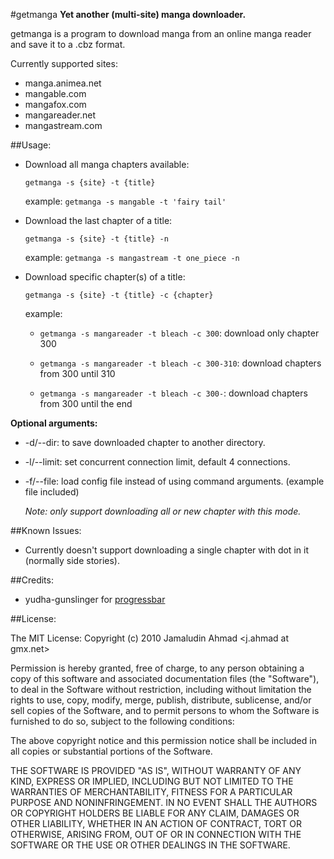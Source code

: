 #getmanga
**Yet another (multi-site) manga downloader.**

getmanga is a program to download manga from an online manga reader
and save it to a .cbz format.

Currently supported sites:

* manga.animea.net
* mangable.com
* mangafox.com
* mangareader.net
* mangastream.com

##Usage:
* Download all manga chapters available:

  `getmanga -s {site} -t {title}`

  example: `getmanga -s mangable -t 'fairy tail'`

* Download the last chapter of a title:

  `getmanga -s {site} -t {title} -n`

  example: `getmanga -s mangastream -t one_piece -n`

* Download specific chapter(s) of a title:

  `getmanga -s {site} -t {title} -c {chapter}`

   example:

   * `getmanga -s mangareader -t bleach -c 300`: download only chapter 300

   * `getmanga -s mangareader -t bleach -c 300-310`: download chapters
     from 300 until 310

   * `getmanga -s mangareader -t bleach -c 300-`: download chapters from
     300 until the end

**Optional arguments:**

* -d/--dir: to save downloaded chapter to another directory.
* -l/--limit: set concurrent connection limit, default 4 connections.
* -f/--file: load config file instead of using command arguments.
  (example file included)

  *Note: only support downloading all or new chapter with this mode.*

##Known Issues:
* Currently doesn't support downloading a single chapter with dot
  in it (normally side stories).

##Credits:
* yudha-gunslinger for [progressbar](http://gunslingerc0de.wordpress.com/2010/08/13/python-command-line-progress-bar/)

##License:

The MIT License:
Copyright (c) 2010 Jamaludin Ahmad <j.ahmad at gmx.net>

Permission is hereby granted, free of charge, to any person obtaining a copy
of this software and associated documentation files (the "Software"), to deal
in the Software without restriction, including without limitation the rights
to use, copy, modify, merge, publish, distribute, sublicense, and/or sell
copies of the Software, and to permit persons to whom the Software is
furnished to do so, subject to the following conditions:

The above copyright notice and this permission notice shall be included in
all copies or substantial portions of the Software.

THE SOFTWARE IS PROVIDED "AS IS", WITHOUT WARRANTY OF ANY KIND, EXPRESS OR
IMPLIED, INCLUDING BUT NOT LIMITED TO THE WARRANTIES OF MERCHANTABILITY,
FITNESS FOR A PARTICULAR PURPOSE AND NONINFRINGEMENT. IN NO EVENT SHALL THE
AUTHORS OR COPYRIGHT HOLDERS BE LIABLE FOR ANY CLAIM, DAMAGES OR OTHER
LIABILITY, WHETHER IN AN ACTION OF CONTRACT, TORT OR OTHERWISE, ARISING FROM,
OUT OF OR IN CONNECTION WITH THE SOFTWARE OR THE USE OR OTHER DEALINGS IN
THE SOFTWARE.
